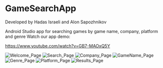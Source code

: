 # GameSearchApp

Developed by Hadas Israeli and Alon Sapozhnikov

Android Studio app for searching games by game name, company, platform and genre 
Watch our app demo:

https://www.youtube.com/watch?v=GB7-MAOxQ5Y



![Welcome_Page](https://user-images.githubusercontent.com/52449493/153462233-e4c74b5d-6f11-456f-a7d3-1883db5ed018.png)
![Search_Page](https://user-images.githubusercontent.com/52449493/153462290-45838c7c-ce9f-4be4-a704-cc875793f10f.png)
![Company_Page](https://user-images.githubusercontent.com/52449493/153462251-565dff1f-bb2e-4dec-b182-88f3fc500cb8.png)
![GameName_Page](https://user-images.githubusercontent.com/52449493/153462254-db74aa4e-05df-4fb1-a42e-a163fb888b4c.png)
![Genre_Page](https://user-images.githubusercontent.com/52449493/153462259-a6a210bb-cd77-4171-a5bc-d39961dfae87.png)
![Platform_Page](https://user-images.githubusercontent.com/52449493/153462266-e5e1d311-b3e7-4131-bb6d-736871214651.png)
![Results_Page](https://user-images.githubusercontent.com/52449493/153462275-d934e8ae-3701-4955-9782-ae5257c65ad2.png)

